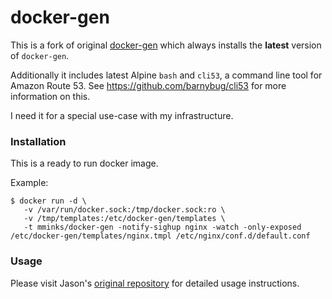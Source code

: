 docker-gen
=====

This is a fork of original [docker-gen](https://github.com/jwilder/docker-gen) which always installs the **latest** version of `docker-gen`.

Additionally it includes latest Alpine `bash` and `cli53`, a command line tool for Amazon Route 53. See https://github.com/barnybug/cli53 for more information on this.

I need it for a special use-case with my infrastructure.

### Installation

This is a ready to run docker image.

Example:
```
$ docker run -d \
   -v /var/run/docker.sock:/tmp/docker.sock:ro \
   -v /tmp/templates:/etc/docker-gen/templates \
   -t mminks/docker-gen -notify-sighup nginx -watch -only-exposed /etc/docker-gen/templates/nginx.tmpl /etc/nginx/conf.d/default.conf
```

### Usage

Please visit Jason's [original repository](https://github.com/jwilder/docker-gen) for detailed usage instructions.